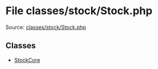 File classes/stock/Stock.php
=========

Source: [classes/stock/Stock.php](https://github.com/PrestaShop/PrestaShop/blob/1.5.4.1/classes/stock/Stock.php)


Classes
-------

* [StockCore](class.StockCore.md)

